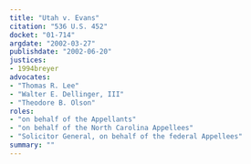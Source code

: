 ```yaml
---
title: "Utah v. Evans"
citation: "536 U.S. 452"
docket: "01-714"
argdate: "2002-03-27"
publishdate: "2002-06-20"
justices:
- 1994breyer
advocates:
- "Thomas R. Lee"
- "Walter E. Dellinger, III"
- "Theodore B. Olson"
roles:
- "on behalf of the Appellants"
- "on behalf of the North Carolina Appellees"
- "Solicitor General, on behalf of the federal Appellees"
summary: ""
---
```


